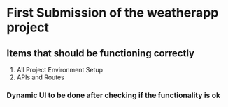 # First Submission of the weatherapp project

## Items that should be functioning correctly
1. All Project Environment Setup
2. APIs and Routes

### Dynamic UI to be done after checking if the functionality is ok
